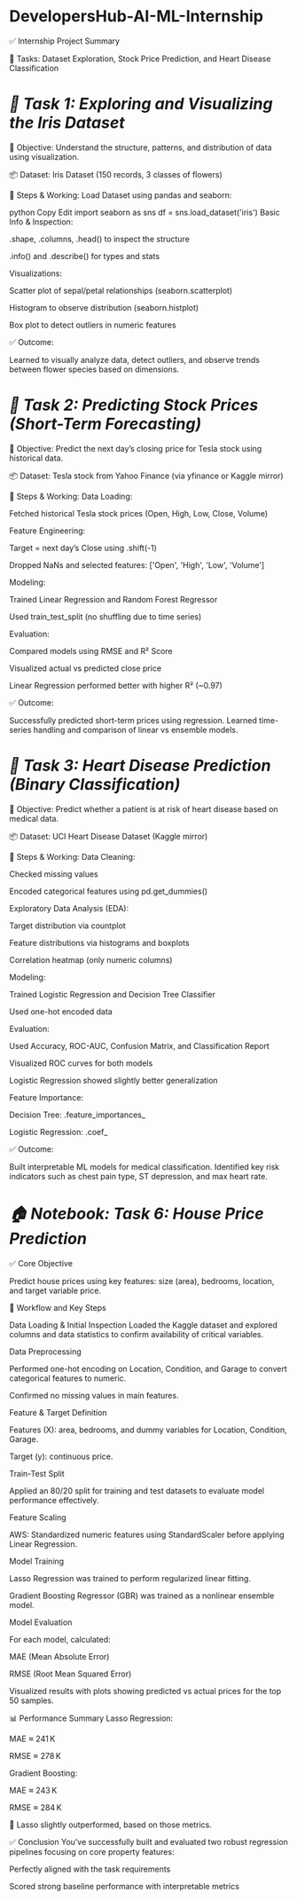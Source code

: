 # DevelopersHub-AI-ML-Internship

✅ Internship Project Summary

📘 Tasks: Dataset Exploration, Stock Price Prediction, and Heart Disease Classification

#  *🔷 Task 1: Exploring and Visualizing the Iris Dataset*

🎯 Objective:
Understand the structure, patterns, and distribution of data using visualization.

📦 Dataset:
Iris Dataset (150 records, 3 classes of flowers)

🔁 Steps & Working:
Load Dataset using pandas and seaborn:

python
Copy
Edit
import seaborn as sns
df = sns.load_dataset('iris')
Basic Info & Inspection:

.shape, .columns, .head() to inspect the structure

.info() and .describe() for types and stats

Visualizations:

Scatter plot of sepal/petal relationships (seaborn.scatterplot)

Histogram to observe distribution (seaborn.histplot)

Box plot to detect outliers in numeric features

✅ Outcome:

Learned to visually analyze data, detect outliers, and observe trends between flower species based on dimensions.

# *🔷 Task 2: Predicting Stock Prices (Short-Term Forecasting)*

🎯 Objective:
Predict the next day’s closing price for Tesla stock using historical data.

📦 Dataset:
Tesla stock from Yahoo Finance (via yfinance or Kaggle mirror)

🔁 Steps & Working:
Data Loading:

Fetched historical Tesla stock prices (Open, High, Low, Close, Volume)

Feature Engineering:

Target = next day’s Close using .shift(-1)

Dropped NaNs and selected features: ['Open', 'High', 'Low', 'Volume']

Modeling:

Trained Linear Regression and Random Forest Regressor

Used train_test_split (no shuffling due to time series)

Evaluation:

Compared models using RMSE and R² Score

Visualized actual vs predicted close price

Linear Regression performed better with higher R² (~0.97)

✅ Outcome: 

Successfully predicted short-term prices using regression. Learned time-series handling and comparison of linear vs ensemble models.

# *🔷 Task 3: Heart Disease Prediction (Binary Classification)*

🎯 Objective:
Predict whether a patient is at risk of heart disease based on medical data.

📦 Dataset:
UCI Heart Disease Dataset (Kaggle mirror)

🔁 Steps & Working:
Data Cleaning:

Checked missing values

Encoded categorical features using pd.get_dummies()

Exploratory Data Analysis (EDA):

Target distribution via countplot

Feature distributions via histograms and boxplots

Correlation heatmap (only numeric columns)

Modeling:

Trained Logistic Regression and Decision Tree Classifier

Used one-hot encoded data

Evaluation:

Used Accuracy, ROC-AUC, Confusion Matrix, and Classification Report

Visualized ROC curves for both models

Logistic Regression showed slightly better generalization

Feature Importance:

Decision Tree: .feature_importances_

Logistic Regression: .coef_

✅ Outcome:

Built interpretable ML models for medical classification. Identified key risk indicators such as chest pain type, ST depression, and max heart rate.

# *🏠 Notebook: Task 6: House Price Prediction*

✅ Core Objective

Predict house prices using key features: size (area), bedrooms, location, and target variable price.

🔁 Workflow and Key Steps

Data Loading & Initial Inspection
Loaded the Kaggle dataset and explored columns and data statistics to confirm availability of critical variables.

Data Preprocessing

Performed one-hot encoding on Location, Condition, and Garage to convert categorical features to numeric.

Confirmed no missing values in main features.

Feature & Target Definition

Features (X): area, bedrooms, and dummy variables for Location, Condition, Garage.

Target (y): continuous price.

Train-Test Split

Applied an 80/20 split for training and test datasets to evaluate model performance effectively.

Feature Scaling

AWS: Standardized numeric features using StandardScaler before applying Linear Regression.

Model Training

Lasso Regression was trained to perform regularized linear fitting.

Gradient Boosting Regressor (GBR) was trained as a nonlinear ensemble model.

Model Evaluation

For each model, calculated:

MAE (Mean Absolute Error)

RMSE (Root Mean Squared Error)

Visualized results with plots showing predicted vs actual prices for the top 50 samples.

📊 Performance Summary
Lasso Regression:

MAE ≈ 241 K

RMSE ≈ 278 K

Gradient Boosting:

MAE ≈ 243 K

RMSE ≈ 284 K

🎯 Lasso slightly outperformed, based on those metrics.

✅ Conclusion
You’ve successfully built and evaluated two robust regression pipelines focusing on core property features:

Perfectly aligned with the task requirements

Scored strong baseline performance with interpretable metrics
